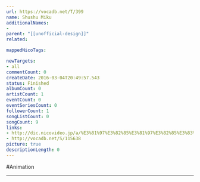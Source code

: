 ```yaml
---
url: https://vocadb.net/T/399
name: Shushu Miku
additionalNames: 
- 
parent: "[[unofficial-design]]"
related:

mappedNicoTags:

newTargets:
- all
commentCount: 0
createDate: 2016-03-04T20:49:57.543
status: Finished
albumCount: 0
artistCount: 1
eventCount: 0
eventSeriesCount: 0
followerCount: 1
songListCount: 0
songCount: 9
links: 
- http://dic.nicovideo.jp/a/%E3%81%97%E3%82%85%E3%81%97%E3%82%85%E3%83%9F%E3%82%AF
- http://vocadb.net/S/115638
picture: true
descriptionLength: 0
---
```


#Animation



---

